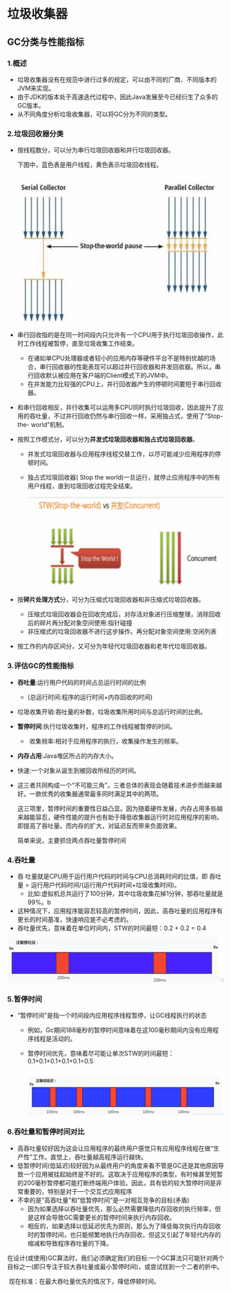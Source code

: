 # 垃圾收集器

## GC分类与性能指标

### 1.概述

- 垃圾收集器没有在规范中进行过多的规定，可以由不同的厂商、不同版本的JVM来实现。
- 由于JDK的版本处于高速迭代过程中，因此Java发展至今已经衍生了众多的GC版本。
- 从不同角度分析垃圾收集器，可以将GC分为不同的类型。

### 2.垃圾回收器分类

- 按线程数分，可以分为串行垃圾回收器和并行垃圾回收器。

  下图中，蓝色表是用户线程，黄色表示垃圾回收线程。

 ![image-20210305102349562](img/garbageCollector/image-20210305102349562.png)

- 串行回收指的是在同一时间段内只允许有一个CPU用于执行垃圾回收操作，此时工作线程被暂停，直至垃圾收集工作结束。
  - 在诸如单CPU处理器或者较小的应用内存等硬件平台不是特别优越的场合，串行回收器的性能表现可以超过并行回收器和并发回收器。所以，串行回收默认被应用在客户端的Client模式下的JVM中。
  - 在并发能力比较强的CPU上，并行回收器产生的停顿时间要短于串行回收器。
  
- 和串行回收相反，并行收集可以运用多CPU同时执行垃圾回收，因此提升了应用的吞吐量，不过并行回收仍然与串行回收一样，采用独占式，使用了“Stop-the- world”机制。

- 按照工作模式分，可以分为**并发式垃圾回收器和独占式垃圾回收器**。

  - 并发式垃圾回收器与应用程序线程交替工作，以尽可能减少应用程序的停顿时间。

  - 独占式垃圾回收器( Stop the world)一旦运行，就停止应用程序中的所有用户线程，直到垃圾回收过程完全结束。

    ![image-20210305104258962](img/garbageCollector/image-20210305104258962.png)

- 按**碎片处理方式**分，可分为压缩式垃圾回收器和非压缩式垃圾回收器。

  - 压缩式垃圾回收器会在回收完成后，对存活对象进行压缩整理，消除回收后的碎片再分配对象空间使用:指针碰撞
  - 非压缩式的垃圾回收器不进行这步操作。再分配对象空间使用:空闲列表

- 按工作的内存区间分，又可分为年轻代垃圾回收器和老年代垃圾回收器。

  

### 3.评估GC的性能指标

- **吞吐量**:运行用户代码的时间占总运行时间的比例

  - (总运行时间:程序的运行时间+内存回收的时间)

- 垃圾收集开销:吞吐量的补数，垃圾收集所用时间与总运行时间的比例。

- **暂停时间**:执行垃圾收集时，程序的工作线程被暂停的时间。

  - ​			收集频率:相对于应用程序的执行，收集操作发生的频率。

- **内存占用**:Java堆区所占的内存大小。

- 快速:一个对象从诞生到被回收所经历的时间。

- 这三者共同构成一个“不可能三角”。三者总体的表现会随着技术进步而越来越好。一款优秀的收集器通常最多同时满足其中的两项。

  

  这三项里，暂停时间的重要性日益凸显。因为随着硬件发展，内存占用多些越来越能容忍，硬件性能的提升也有助于降低收集器运行时对应用程序的影响，即提高了吞吐量。而内存的扩大，对延迟反而带来负面效果。

  简单来说，主要抓住两点吞吐量暂停时间

### 4.吞吐量 

- 吞 吐量就是CPU用于运行用户代码的时间与CPU总消耗时间的比值，即 吞吐量 = 运行用户代码时间/(运行用户代码时间+垃圾收集时间)。
  - 比如:虚拟机总共运行了100分钟，其中垃圾收集花掉1分钟，那吞吐量就是99%。b  
- 这种情况下，应用程序能容忍较高的暂停时间，因此，高吞吐量的应用程序有更长的时间基准，快速响应是不必考虑的。
- 吞吐量优先，意味着在单位时间内，STW的时间最短：0.2 + 0.2 = 0.4

![image-20210305105138069](img/garbageCollector/image-20210305105138069.png)

###  5.暂停时间

- “暂停时间”是指一个时间段内应用程序线程暂停，让GC线程执行的状态

  - 例如，Gc期间188毫秒的暂停时间意味着在这100毫秒期间内没有应用程序线程是活动的。

  - 暂停时间优先，意味着尽可能让单次STW的时间最短： 0.1+0.1+0.1+0.1+0.1=0.5

    ![image-20210305105410249](img/garbageCollector/image-20210305105410249.png)

###  6.吞吐量和暂停时间对比

- 高吞吐量较好因为这会让应用程序的最终用户感觉只有应用程序线程在做“生产性”工作。直觉上，吞吐量越高程序运行越快。
- 低暂停时间(低延迟)较好因为从最终用户的角度来看不管是GC还是其他原因导致一个应用被挂起始终是不好的。这取决于应用程序的类型，有时候甚至短暂的200毫秒暂停都可能打断终端用户体验。因此，具有低的较大暂停时间是非常重要的，特别是对于一个交互式应用程序
- 不幸的是”高吞吐量”和”低暂停时间”是一对相互竞争的目标(矛盾)
  - 因为如果选择以吞吐量优先，那么必然需要降低内存回收的执行频率，但是这样会导致GC需要更长的暂停时间来执行内存回收。
  - 相反的，如果选择以低延迟优先为原则，那么为了降低每次执行内存回收时的暂停时间，也只能频繁地执行内存回收，但这又引起了年轻代内存的缩减和导致程序吞吐量的下降。

​       在设计(或使用)GC算法时，我们必须确定我们的目标:一个GC算法只可能针对两个目标之一(即只专注于较大吞吐量或最小暂停时间)，或尝试找到一个二者的折中。

​        现在标准：在最大吞吐量优先的情况下，降低停顿时间。